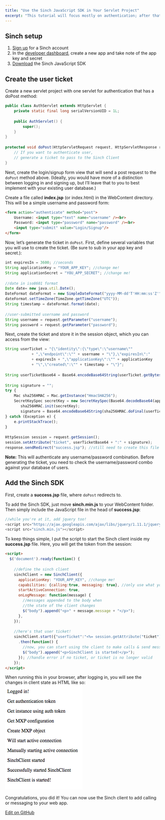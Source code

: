 ```yaml
---
title: "Use the Sinch JavaScript SDK in Your Servlet Project"
excerpt: "This tutorial will focus mostly on authentication; after that, the implementation in your HTML and JavaScript files is the same as the sample projects included in the SDK."
---
```

## Sinch setup

 1.  [Sign up](https://portal.sinch.com/#/signup) for a Sinch account
 1.  In the [developer dashboard](https://portal.sinch.com/), create a new app and take note of the app key and secret
 1.  [Download](https://sinch.readme.io/page/downloads) the Sinch JavaScript SDK

## Create the user ticket

Create a new servlet project with one servlet for authentication that has a doPost method:

```java
public class AuthServlet extends HttpServlet {
    private static final long serialVersionUID = 1L;

    public AuthServlet() {
        super();
    }
}

protected void doPost(HttpServletRequest request, HttpServletResponse response) throws ServletException, IOException {
    // If you want to authenticate user,
    // generate a ticket to pass to the Sinch Client
}
```

Next, create the login/signup form view that will send a post request to the `doPost` method above. (Ideally, you would have more of a distinction between logging in and signing up, but I’ll leave that to you to best implement with your existing user database.)

Create a file called **index.jsp** (or index.html) in the WebContent directory. This will be a simple username and password form:

```html
<form action="authenticate" method="post">
    Username: <input type="text" name="username" /><br>
    Password: <input type="password" name="password" /><br>
    <input type="submit" value="Login/Signup"/>
</form>
```

Now, let’s generate the ticket in `doPost`. First, define several variables that you will use to create the ticket. (Be sure to sub in your app key and secret.):

```javascript
int expiresIn = 3600; //seconds
String applicationKey = "YOUR_APP_KEY"; //change me!
String applicationSecret = "YOU_APP_SECRET"; //change me!

//date in iso8601 format
Date date= new java.util.Date();
DateFormat dateFormat = new SimpleDateFormat("yyyy-MM-dd'T'HH:mm:ss'Z'");
dateFormat.setTimeZone(TimeZone.getTimeZone("UTC"));
String timestamp = dateFormat.format(date);

//user-submitted username and password
String username = request.getParameter("username");
String password = request.getParameter("password");
```

Next, create the ticket and store it in the session object, which you can access from the view:

```javascript
String userTicket = "{\"identity\":{\"type\":\"username\""
            + ",\"endpoint\":\"" + username + "\"},\"expiresIn\":"
            + expiresIn + ",\"applicationKey\":\"" + applicationKey
            + "\",\"created\":\"" + timestamp + "\"}";

String userTicketBase64 = Base64.encodeBase64String(userTicket.getBytes());

String signature = "";
try {
    Mac sha256HMAC = Mac.getInstance("HmacSHA256");
    SecretKeySpec secretKey = new SecretKeySpec(Base64.decodeBase64(applicationSecret.getBytes()), "HmacSHA256");
       sha256HMAC.init(secretKey);
       signature = Base64.encodeBase64String(sha256HMAC.doFinal(userTicket.getBytes()));
} catch (Exception e) {
    e.printStackTrace();
}

HttpSession session = request.getSession();
session.setAttribute("ticket", userTicketBase64 + ":" + signature);
response.sendRedirect("success.jsp"); //still need to create this file
```

**Note:** This will authenticate any username/password combination. Before generating the ticket, you need to check the username/password combo against your database of users.

## Add the Sinch SDK

First, create a **success.jsp** file, where `doPost` redirects to.

To add the Sinch SDK, just move **sinch.min.js** to your WebContent folder. Then simply include the JavaScript file in the head of **success.jsp**:

```javascript
//while you're at it, add jquery too!
<script src="https://ajax.googleapis.com/ajax/libs/jquery/1.11.1/jquery.min.js"></script>
<script src="sinch.min.js"></script>
```

To keep things simple, I put the script to start the Sinch client inside my **success.jsp** file. Here, you will get the token from the session:

```html
<script>
  $('document').ready(function() {

    //define the sinch client
    sinchClient = new SinchClient({
      applicationKey: "YOUR_APP_KEY", //change me!
      capabilities: {calling:true, messaging: true}, //only use what you need here
      startActiveConnection: true,
      onLogMessage: function(message) {
        //messages appended to the body when
        //the state of the client changes
        $("body").append("<p>" + message.message + "</p>");
      },
    });

    //here's that user ticket!
    sinchClient.start({"userTicket":"<%= session.getAttribute("ticket").toString() %>"})
      .then(function() {
        //now, you can start using the client to make calls & send messages
        $("body").append("<p>SinchClient is started!</p>");
      }); //handle error if no ticket, or ticket is no longer valid
    });
</script>
```

When running this in your browser, after logging in, you will see the changes in client state as HTML like so:
![app.png](images/a47b508-app.png)

Congratulations, you did it\! You can now use the Sinch client to add calling or messaging to your web app.

<a class="gitbutton pill" target="_blank" href="https://github.com/sinch/docs/blob/master/docs/tutorials/javascript/use-the-sinch-javascript-sdk-in-your-servlet-project.md"><span class="fab fa-github"></span>Edit on GitHub</a>